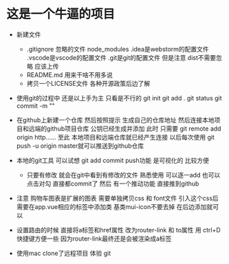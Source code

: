 # 这是一个牛逼的项目

* 新建文件  
  * .gitignore 忽略的文件 node_modules .idea是webstorm的配置文件 .vscode是vscode的配置文件  .git是git的配置文件 但是注意 dist不需要忽略 应该上传  
  * README.md 用来干啥不用多说
  * 拷贝一个LICENSE文件 各种开源政策后边了解

* 使用git的过程中 还是以上手为主 只看是不行的 git init   git add .     git status    git commit -m ""  
* 在github上新建一个仓库 然后按照提示 生成自己的仓库地址 然后连接本地项目和远端的github项目仓库  公钥已经生成并添加  此时 只需要 git remote add origin http……  至此 本地项目和远端仓库就已经产生连接 以后每次使用 git push -u origin master就可以推送到github仓库
* 本地的git工具 可以试想 git add commit push功能 是可视化的 比较方便  
  * 只要有修改 就会在git中看到有修改的文件 熟悉使用 可以逐一add  也可以点击对勾 直接都commit了 然后 有一个推动功能 直接推到github

* 注意 购物车图表是扩展的图表 需要单独拷贝css 和 font文件  引入这个css后 需要在app.vue相应的标签中添加类 基类mui-icon不要去掉 在后边添加就可以
* 设置路由的时候 直接将a标签和href属性 改为router-link 和 to属性 用 ctrl+D快捷键方便一些 因为router-link最终还是会被渲染成a标签

* 使用mac clone了远程项目 体验 git
